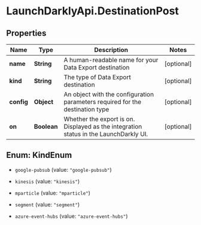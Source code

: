 # LaunchDarklyApi.DestinationPost

## Properties

Name | Type | Description | Notes
------------ | ------------- | ------------- | -------------
**name** | **String** | A human-readable name for your Data Export destination | [optional] 
**kind** | **String** | The type of Data Export destination | [optional] 
**config** | **Object** | An object with the configuration parameters required for the destination type | [optional] 
**on** | **Boolean** | Whether the export is on. Displayed as the integration status in the LaunchDarkly UI. | [optional] 



## Enum: KindEnum


* `google-pubsub` (value: `"google-pubsub"`)

* `kinesis` (value: `"kinesis"`)

* `mparticle` (value: `"mparticle"`)

* `segment` (value: `"segment"`)

* `azure-event-hubs` (value: `"azure-event-hubs"`)




